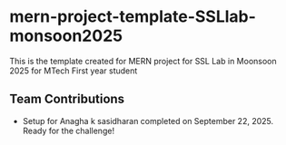 # mern-project-template-SSLlab-monsoon2025
This is the template created for MERN project for SSL Lab in Moonsoon 2025 for MTech First year student 
## Team Contributions
- Setup for Anagha k sasidharan completed on September 22, 2025. Ready for the challenge!
